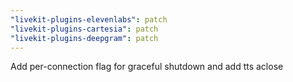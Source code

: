 ```yaml
---
"livekit-plugins-elevenlabs": patch
"livekit-plugins-cartesia": patch
"livekit-plugins-deepgram": patch
---
```


Add per-connection flag for graceful shutdown and add tts aclose
